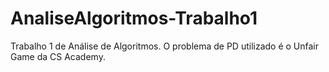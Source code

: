 # AnaliseAlgoritmos-Trabalho1
Trabalho 1 de Análise de Algoritmos. O problema de PD utilizado é o Unfair Game da CS Academy.
